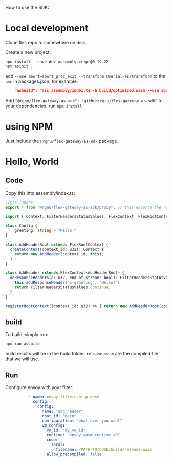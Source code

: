 How to use the SDK:


# Local development
Clone this repo to somewhere on disk.

Create a new project:
```shell
npm install --save-dev assemblyscript@0.19.22
npx asinit .
```

add `--use abort=abort_proc_exit --transform @serial-as/transform` to the `asc` in packages.json. for example:
```json
    "asbuild": "asc assembly/index.ts -b build/optimized.wasm --use abort=abort_proc_exit --transform @serial-as/transform --optimize",
```

Add `"@rgnu/flex-gateway-as-sdk": "github:rgnu/flex-gateway-as-sdk"` to your dependencies.
run `npm install`

# using NPM

Just include the `@rgnu/flex-gateway-as-sdk` package.

# Hello, World

## Code
Copy this into assembly/index.ts:

```ts
//@ts-ignore
export * from "@rgnu/flex-gateway-as-sdk/proxy"; // this exports the required functions for the proxy to interact with us.

import { Context, FilterHeadersStatusValues, FlexContext, FlexRootContext, registerRootContext } from "@rgnu/flex-gateway-as-sdk";

class Config {
    greeting: string = "Hello!"
}

class AddHeaderRoot extends FlexRootContext {
  createContext(context_id: u32): Context {
    return new AddHeader(context_id, this);
  }
}

class AddHeader extends FlexContext<AddHeaderRoot> {
  onResponseHeaders(a: u32, end_of_stream: bool): FilterHeadersStatusValues {
    this.addResponseHeader("x-greeting", "Hello!")
    return FilterHeadersStatusValues.Continue;
  }
}

registerRootContext((context_id: u32) => { return new AddHeaderRoot(context_id); }, "main");
```
## build

To build, simply run:
```
npm run asbuild
```

build results will be in the build folder. `release.wasm` are the compiled 
file that we will use.

## Run
Configure envoy with your filter:
```yaml
          - name: envoy.filters.http.wasm
            config:
              config:
                name: "add_header"
                root_id: "main"
                configuration: "what ever you want"
                vm_config:
                  vm_id: "my_vm_id"
                  runtime: "envoy.wasm.runtime.v8"
                  code:
                    local:
                      filename: /PATH/TO/CODE/build/release.wasm
                  allow_precompiled: false
```
